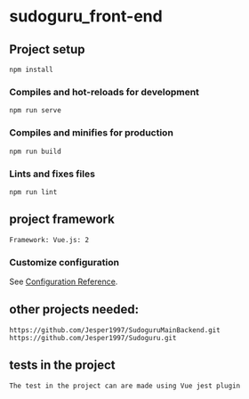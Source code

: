 # sudoguru_front-end

## Project setup
```
npm install
```

### Compiles and hot-reloads for development
```
npm run serve
```

### Compiles and minifies for production
```
npm run build
```

### Lints and fixes files
```
npm run lint
```
## project framework
```
Framework: Vue.js: 2
```

### Customize configuration
See [Configuration Reference](https://cli.vuejs.org/config/).

## other projects needed:
```
https://github.com/Jesper1997/SudoguruMainBackend.git
https://github.com/Jesper1997/Sudoguru.git
```
## tests in the project
```
The test in the project can are made using Vue jest plugin 
